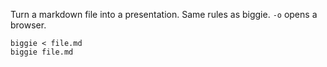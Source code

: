 Turn a markdown file into a presentation. Same rules as
biggie. `-o` opens a browser.

    biggie < file.md
    biggie file.md
